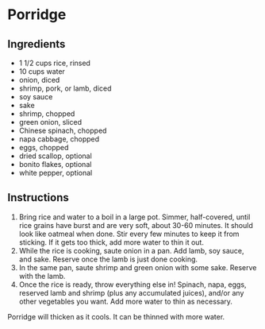 # Porridge

## Ingredients

- 1 1/2 cups rice, rinsed
- 10 cups water
- onion, diced
- shrimp, pork, or lamb, diced
- soy sauce
- sake
- shrimp, chopped
- green onion, sliced
- Chinese spinach, chopped
- napa cabbage, chopped
- eggs, chopped
- dried scallop, optional
- bonito flakes, optional
- white pepper, optional

## Instructions

1. Bring rice and water to a boil in a large pot. Simmer, half-covered, until rice grains have burst and are very soft, about 30-60 minutes. It should look like oatmeal when done. Stir every few minutes to keep it from sticking. If it gets too thick, add more water to thin it out.
2. While the rice is cooking, saute onion in a pan. Add lamb, soy sauce, and sake. Reserve once the lamb is just done cooking.
3. In the same pan, saute shrimp and green onion with some sake. Reserve with the lamb.
4. Once the rice is ready, throw everything else in! Spinach, napa, eggs, reserved lamb and shrimp (plus any accumulated juices), and/or any other vegetables you want. Add more water to thin as necessary.

Porridge will thicken as it cools. It can be thinned with more water.
